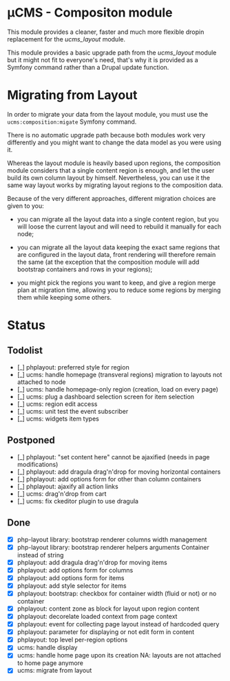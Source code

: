 # µCMS - Compositon module

This module provides a cleaner, faster and much more flexible dropin replacement
for the *ucms_layout* module.

This module provides a basic upgrade path from the *ucms_layout* module but it
might not fit to everyone's need, that's why it is provided as a Symfony command
rather than a Drupal update function.

# Migrating from Layout

In order to migrate your data from the layout module, you must use the
``ucms:composition:migate`` Symfony command.

There is no automatic upgrade path because both modules work very differently
and you might want to change the data model as you were using it.

Whereas the layout module is heavily based upon regions, the composition module
considers that a single content region is enough, and let the user build its own
column layout by himself. Nevertheless, you can use it the same way layout works
by migrating layout regions to the composition data.

Because of the very different approaches, different migration choices are given
to you:

 * you can migrate all the layout data into a single content region, but you
   will loose the current layout and will need to rebuild it manually for each
   node;

 * you can migrate all the layout data keeping the exact same regions that are
   configured in the layout data, front rendering will therefore remain the
   same (at the exception that the composition module will add bootstrap
   containers and rows in your regions);

 * you might pick the regions you want to keep, and give a region merge plan
   at migration time, allowing you to reduce some regions by merging them
   while keeping some others.

# Status

## Todolist

 * [_] phplayout: preferred style for region
 * [_] ucms: handle homepage (transveral regions) migration to layouts not attached to node
 * [_] ucms: handle homepage-only region (creation, load on every page)
 * [_] ucms: plug a dashboard selection screen for item selection
 * [_] ucms: region edit access
 * [_] ucms: unit test the event subscriber
 * [_] ucms: widgets item types

## Postponed

 * [_] phplayout: "set content here" cannot be ajaxified (needs in page modifications)
 * [_] phplayout: add dragula drag'n'drop for moving horizontal containers
 * [_] phplayout: add options form for other than column containers
 * [_] phplayout: ajaxify all action links
 * [_] ucms: drag'n'drop from cart
 * [_] ucms: fix ckeditor plugin to use dragula

## Done

 * [x] php-layout library: bootstrap renderer columns width management
 * [x] php-layout library: bootstrap renderer helpers arguments Container instead of string
 * [x] phplayout: add dragula drag'n'drop for moving items
 * [x] phplayout: add options form for columns
 * [x] phplayout: add options form for items
 * [x] phplayout: add style selector for items
 * [x] phplayout: bootstrap: checkbox for container width (fluid or not) or no container
 * [x] phplayout: content zone as block for layout upon region content
 * [x] phplayout: decorelate loaded context from page context
 * [x] phplayout: event for collecting page layout instead of hardcoded query
 * [x] phplayout: parameter for displaying or not edit form in content
 * [x] phplayout: top level per-region options
 * [x] ucms: handle display
 * [x] ucms: handle home page upon its creation NA: layouts are not attached to home page anymore
 * [x] ucms: migrate from layout
